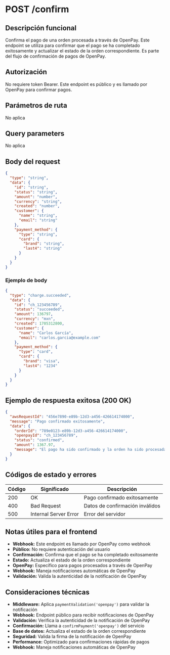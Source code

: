 # POST /confirm

## Descripción funcional

Confirma el pago de una orden procesada a través de OpenPay. Este endpoint se utiliza para confirmar que el pago se ha completado exitosamente y actualizar el estado de la orden correspondiente. Es parte del flujo de confirmación de pagos de OpenPay.

## Autorización

No requiere token Bearer. Este endpoint es público y es llamado por OpenPay para confirmar pagos.

## Parámetros de ruta

No aplica

## Query parameters

No aplica

## Body del request

```json
{
  "type": "string",
  "data": {
    "id": "string",
    "status": "string",
    "amount": "number",
    "currency": "string",
    "created": "number",
    "customer": {
      "name": "string",
      "email": "string"
    },
    "payment_method": {
      "type": "string",
      "card": {
        "brand": "string",
        "last4": "string"
      }
    }
  }
}
```

### Ejemplo de body

```json
{
  "type": "charge.succeeded",
  "data": {
    "id": "ch_123456789",
    "status": "succeeded",
    "amount": 136797,
    "currency": "mxn",
    "created": 1705312800,
    "customer": {
      "name": "Carlos García",
      "email": "carlos.garcia@example.com"
    },
    "payment_method": {
      "type": "card",
      "card": {
        "brand": "visa",
        "last4": "1234"
      }
    }
  }
}
```

## Ejemplo de respuesta exitosa (200 OK)

```json
{
  "awsRequestId": "456e7890-e89b-12d3-a456-426614174000",
  "message": "Pago confirmado exitosamente",
  "data": {
    "orderId": "789e0123-e89b-12d3-a456-426614174000",
    "openpayId": "ch_123456789",
    "status": "confirmed",
    "amount": 1367.97,
    "message": "El pago ha sido confirmado y la orden ha sido procesada"
  }
}
```

## Códigos de estado y errores

| Código | Significado           | Descripción                     |
| ------ | --------------------- | ------------------------------- |
| 200    | OK                    | Pago confirmado exitosamente    |
| 400    | Bad Request           | Datos de confirmación inválidos |
| 500    | Internal Server Error | Error del servidor              |

## Notas útiles para el frontend

- **Webhook:** Este endpoint es llamado por OpenPay como webhook
- **Público:** No requiere autenticación del usuario
- **Confirmación:** Confirma que el pago se ha completado exitosamente
- **Estado:** Actualiza el estado de la orden correspondiente
- **OpenPay:** Específico para pagos procesados a través de OpenPay
- **Webhook:** Maneja notificaciones automáticas de OpenPay
- **Validación:** Valida la autenticidad de la notificación de OpenPay

## Consideraciones técnicas

- **Middleware:** Aplica `paymentValidation('openpay')` para validar la notificación
- **Webhook:** Endpoint público para recibir notificaciones de OpenPay
- **Validación:** Verifica la autenticidad de la notificación de OpenPay
- **Confirmación:** Llama a `confirmPayment('openpay')` del servicio
- **Base de datos:** Actualiza el estado de la orden correspondiente
- **Seguridad:** Valida la firma de la notificación de OpenPay
- **Performance:** Optimizado para confirmaciones rápidas de pagos
- **Webhook:** Maneja notificaciones automáticas de OpenPay
